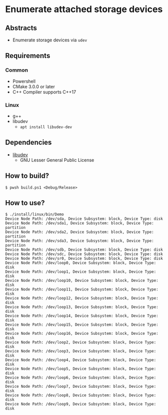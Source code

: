 # Enumerate attached storage devices

## Abstracts

* Enumerate storage devices via `udev`

## Requirements

### Common

* Powershell
* CMake 3.0.0 or later
* C++ Compiler supports C++17

### Linux

* g++
* libudev
  * `apt install libudev-dev`

## Dependencies

* [libudev](https://github.com/systemd/systemd/tree/main/src/libudev)
  * GNU Lesser General Public License

## How to build?

````shell
$ pwsh build.ps1 <Debug/Release>
````

## How to use?

````shell
$ ./install/linux/bin/Demo 
Device Node Path: /dev/sda, Device Subsystem: block, Device Type: disk
Device Node Path: /dev/sda1, Device Subsystem: block, Device Type: partition
Device Node Path: /dev/sda2, Device Subsystem: block, Device Type: partition
Device Node Path: /dev/sda3, Device Subsystem: block, Device Type: partition
Device Node Path: /dev/sdb, Device Subsystem: block, Device Type: disk
Device Node Path: /dev/sdc, Device Subsystem: block, Device Type: disk
Device Node Path: /dev/sr0, Device Subsystem: block, Device Type: disk
Device Node Path: /dev/loop0, Device Subsystem: block, Device Type: disk
Device Node Path: /dev/loop1, Device Subsystem: block, Device Type: disk
Device Node Path: /dev/loop10, Device Subsystem: block, Device Type: disk
Device Node Path: /dev/loop11, Device Subsystem: block, Device Type: disk
Device Node Path: /dev/loop12, Device Subsystem: block, Device Type: disk
Device Node Path: /dev/loop13, Device Subsystem: block, Device Type: disk
Device Node Path: /dev/loop14, Device Subsystem: block, Device Type: disk
Device Node Path: /dev/loop15, Device Subsystem: block, Device Type: disk
Device Node Path: /dev/loop16, Device Subsystem: block, Device Type: disk
Device Node Path: /dev/loop2, Device Subsystem: block, Device Type: disk
Device Node Path: /dev/loop3, Device Subsystem: block, Device Type: disk
Device Node Path: /dev/loop4, Device Subsystem: block, Device Type: disk
Device Node Path: /dev/loop5, Device Subsystem: block, Device Type: disk
Device Node Path: /dev/loop6, Device Subsystem: block, Device Type: disk
Device Node Path: /dev/loop7, Device Subsystem: block, Device Type: disk
Device Node Path: /dev/loop8, Device Subsystem: block, Device Type: disk
Device Node Path: /dev/loop9, Device Subsystem: block, Device Type: disk
````